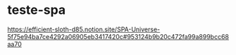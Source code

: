 # teste-spa

https://efficient-sloth-d85.notion.site/SPA-Universe-5f75e94ba7ce4292a06905eb3417420c#953124b9b20c472fa99a899bcc68aa70
